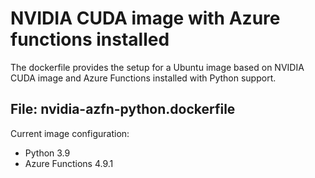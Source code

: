 # NVIDIA CUDA image with Azure functions installed

The dockerfile provides the setup for a Ubuntu image based on NVIDIA CUDA image and Azure Functions installed with Python support. 

## File: nvidia-azfn-python.dockerfile

Current image configuration:

- Python 3.9
- Azure Functions 4.9.1
